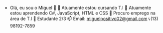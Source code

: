 - Olá, eu sou o Miguel 👋
🔭 Atuamente estou cursando T.I
🌱 Atuamente estou aprendendo C#, JavaScript, HTML e CSS
👯 Procuro emprego na área de T.I
💬 Estudante 2/3
📫 Email: miguelpositivo02@gmail.com
📞 (13) 98192-7859
